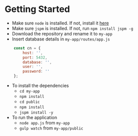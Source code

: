 # Getting Started

* Make sure `node` is installed. If not, install it [here](https://nodejs.org/en/)
* Make sure `jspm` is installed. If not, run `npm install jspm -g`
* Download the repository and rename it to `my-app`
* Insert database details in `my-app/routes/app.js`
```javascript
    const cn = {
        host: '',
        port: 5432,
        database: '',
        user: '',
        password: ''
    };
```
* To install the dependencies
    * `cd my-app`
    * `npm install` 
    * `cd public`
    * `npm install`
    * `jspm install -y`
* To run the application
    * `node app.js` from `my-app`
    * `gulp watch` from `my-app/public`